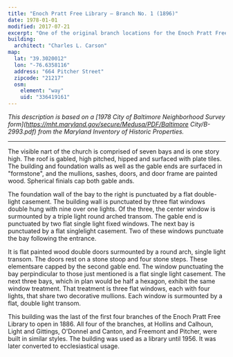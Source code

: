 ```yaml
---
title: "Enoch Pratt Free Library – Branch No. 1 (1896)"
date: 1978-01-01
modified: 2017-07-21
excerpt: "One of the original branch locations for the Enoch Pratt Free Library, later used as the Greater Spirit of Truth Church and Church of Christ."
building:
  architect: "Charles L. Carson"
map:
  lat: "39.3020012"
  lon: "-76.6358116"
  address: "664 Pitcher Street"
  zipcode: "21217"
  osm:
    element: "way"
    uid: "336419161"
---
```


*This description is based on a [1978 City of Baltimore Neighborhood Survey form](https://mht.maryland.gov/secure/Medusa/PDF/Baltimore City/B-2993.pdf) from the Maryland Inventory of Historic Properties.*

---

The visible nart of the church is comprised of seven bays and is one story high. The roof is gabled, high pitched, hipped and surfaced with plate tiles. The building and foundation walls as well as the gable ends are surfaced in "formstone", and the mullions, sashes, doors, and door frame are painted wood. Spherical finials cap both gable ands.

The foundation wall of the bay to the right is punctuated by a flat double-light casement. The building wall is punctuated by three flat windows double hung with nine over one lights. Of the three, the center window is surmounted by a triple light round arched transom. The gable end is punctuated by two flat single light fixed windows. The next bay is punctuated by a flat singlelight casement. Two of these windows punctuate the bay following the entrance.

It is flat painted wood double doors surmounted by a round arch, single light transom. The doors rest on a stone stoop and four stone steps. These elementsare capped by the second gable end. The window punctuating the bay perpindicular to those just mentioned is a flat single light casement. The next three bays, which in plan would be half a hexagon, exhibit the same window treatment. That treatment is three flat windows, each with four lights, that share two decorative mullions. Each window is surmounted by a flat, double light transom.

This building was the last of the first four branches of the Enoch Pratt Free Library to open in 1886. All four of the branches, at Hollins and Calhoun, Light and Gittings, O'Donnel and Canton, and Freemont and Pitcher, were built in similar styles. The building was used as a library until 1956. It was later converted to ecclesiastical usage.